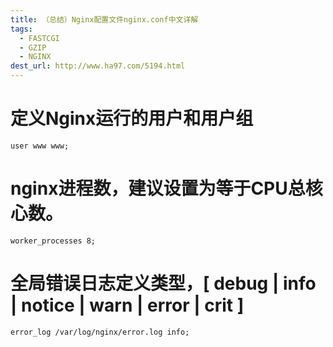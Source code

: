 ```yaml
---
title: （总结）Nginx配置文件nginx.conf中文详解
tags:
  - FASTCGI
  - GZIP
  - NGINX
dest_url: http://www.ha97.com/5194.html
---
```


# 定义Nginx运行的用户和用户组
```
user www www;
```

# nginx进程数，建议设置为等于CPU总核心数。
```
worker_processes 8;
```


# 全局错误日志定义类型，[ debug | info | notice | warn | error | crit ]
```
error_log /var/log/nginx/error.log info;
```
